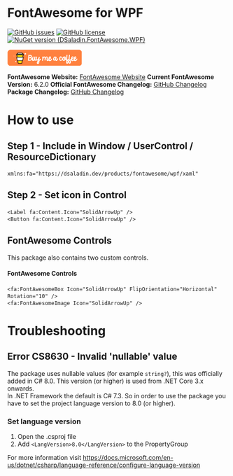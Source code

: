 # FontAwesome for WPF
[![GitHub issues](https://img.shields.io/github/issues/DSaladinCH/fontawesome-wpf?style=for-the-badge)](https://github.com/DSaladinCH/fontawesome-wpf/issues)
[![GitHub license](https://img.shields.io/github/license/DSaladinCH/fontawesome-wpf?style=for-the-badge)](https://github.com/DSaladinCH/fontawesome-wpf/blob/master/LICENSE.txt)
[![NuGet version (DSaladin.FontAwesome.WPF)](https://img.shields.io/nuget/v/DSaladin.FontAwesome.WPF.svg?style=for-the-badge)](https://www.nuget.org/packages/DSaladin.FontAwesome.WPF/)  

[!["Buy Me A Coffee"](https://github.com/DSaladinCH/fontawesome-wpf/blob/main/images/buy_me_a_coffee.png)](https://www.buymeacoffee.com/dsaladin)

**FontAwesome Website:** [FontAwesome Website](https://fontawesome.com/icons)
**Current FontAwesome Version:** 6.2.0
**Official FontAwesome Changelog:** [GitHub Changelog](https://github.com/FortAwesome/Font-Awesome/blob/master/CHANGELOG.md)
**Package Changelog:** [GitHub Changelog](https://github.com/DSaladinCH/fontawesome-wpf/blob/master/CHANGELOG.md) 

# How to use
## Step 1 - Include in Window / UserControl / ResourceDictionary
```
xmlns:fa="https://dsaladin.dev/products/fontawesome/wpf/xaml"
```

## Step 2 - Set icon in Control
```
<Label fa:Content.Icon="SolidArrowUp" />
<Button fa:Content.Icon="SolidArrowUp" />
```

## FontAwesome Controls
This package also contains two custom controls.
#### FontAwesome Controls
```
<fa:FontAwesomeBox Icon="SolidArrowUp" FlipOrientation="Horizontal" Rotation="10" />
<fa:FontAwesomeImage Icon="SolidArrowUp" />
```

# Troubleshooting
## Error CS8630 - Invalid 'nullable' value
The package uses nullable values (for example `string?`), this was officially added in C# 8.0. This version (or higher) is used from .NET Core 3.x onwards. <br />
In .NET Framework the default is C# 7.3. So in order to use the package you have to set the project language version to 8.0 (or higher).
### Set language version
1. Open the .csproj file
2. Add `<LangVersion>8.0</LangVersion>` to the PropertyGroup

For more information visit https://docs.microsoft.com/en-us/dotnet/csharp/language-reference/configure-language-version